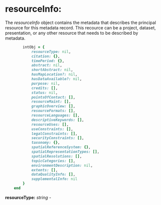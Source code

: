 # resourceInfo:

The *resourceInfo* object contains the metadata that describes the principal resource for this metadata record.  This recource can be a project, dataset, presentation, or any other resource that needs to be described by metadata.

````ruby
        intObj = {
            resourceType: nil,
            citation: {},
            timePeriod: {},
            abstract: nil,
            shortAbstract: nil,
            hasMapLocation?: nil,
            hasDataAvailable?: nil,
            purpose: nil,
            credits: [],
            status: nil,
            pointsOfContact: [],
            resourceMaint: [],
            graphicOverview: [],
            resourceFormats: [],
            resourceLanguages: [],
            descriptiveKeywords: [],
            resourceUses: [],
            useConstraints: [],
            legalConstraints: [],
            securityConstraints: [],
            taxonomy: {},
            spatialReferenceSystem: {},
            spatialRepresentationTypes: [],
            spatialResolutions: [],
            topicCategories: [],
            environmentDescription: nil,
            extents: [],
            dataQualityInfo: [],
            supplementalInfo: nil
        }
    end
````

__resourceType:__ *string* -

